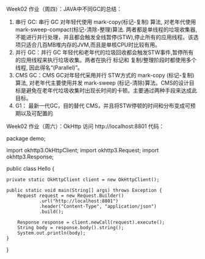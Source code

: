 Week02 作业（周四）：JAVA中不同GC的总结：
1. 串行 GC: 串行 GC 对年轻代使用 mark-copy(标记-复制) 算法, 对老年代使用 mark-sweep-compact(标记-清除-整理)算法. 两者都是单线程的垃圾收集器,不能进行并行处理，并且都会触发全线暂停(STW),停止所有的应用线程。该选项只适合几百MB堆内存的JVM,而且是单核CPU时比较有用。
2. 并行 GC：并行 GC 年轻代和老年代的垃圾回收都会触发STW事件,暂停所有的应用线程来执行垃圾收集。两者在执行 标记和 复制/整理阶段时都使用多个线程, 因此得名“(Parallel)”。
3. CMS GC：CMS GC对年轻代采用并行 STW方式的 mark-copy (标记-复制)算法, 对老年代主要使用并发 mark-sweep (标记-清除)算法。CMS的设计目标是避免在老年代垃圾收集时出现长时间的卡顿。主要通过两种手段来达成此目标。
4. G1： 最新一代GC，目的替代 CMS，并且将STW停顿的时间和分布变成可预期以及可配置的

Week02 作业（周六）：OkHttp 访问 http://localhost:8801 代码：

package demo;

import okhttp3.OkHttpClient;
import okhttp3.Request;
import okhttp3.Response;

public class Hello {

    private static OkHttpClient client = new OkHttpClient();

    public static void main(String[] args) throws Exception {
        Request request = new Request.Builder()
                .url("http://localhost:8801")
                .header("Content-Type", "application/json")
                .build();

        Response response = client.newCall(request).execute();
        String body = response.body().string();
        System.out.println(body);
    }
}